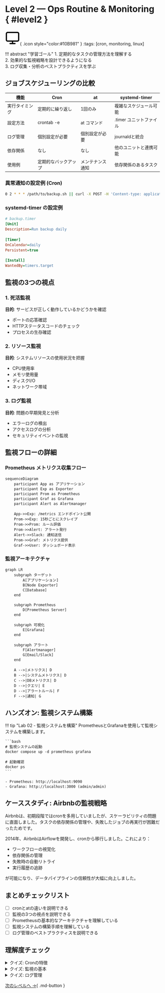 # Level 2 — Ops Routine & Monitoring { #level2 }
![icon](../../img/icons/monitor.svg){ .icon style="color:#10B981" }
:tags: [cron, monitoring, linux]

!!! abstract "学習ゴール"
    1. 定期的なタスクの管理方法を理解する  
    2. 効果的な監視戦略を設計できるようになる  
    3. ログ収集・分析のベストプラクティスを学ぶ

## ジョブスケジューリングの比較

| 機能 | Cron | at | systemd-timer |
|------|------|----|--------------|
| 実行タイミング | 定期的に繰り返し | 1回のみ | 複雑なスケジュール可能 |
| 設定方法 | crontab -e | at コマンド | .timer ユニットファイル |
| ログ管理 | 個別設定が必要 | 個別設定が必要 | journaldと統合 |
| 依存関係 | なし | なし | 他のユニットと連携可能 |
| 使用例 | 定期的なバックアップ | メンテナンス通知 | 依存関係のあるタスク |

### 異常通知の設定例 (Cron)
```bash
0 2 * * * /path/to/backup.sh || curl -X POST -H 'Content-type: application/json' --data '{"text":"バックアップに失敗しました"}' $SLACK_WEBHOOK_URL
```

### systemd-timer の設定例
```ini
# backup.timer
[Unit]
Description=Run backup daily

[Timer]
OnCalendar=daily
Persistent=true

[Install]
WantedBy=timers.target
```

## 監視の3つの視点

### 1. 死活監視
**目的**: サービスが正しく動作しているかどうかを確認
- ポートの応答確認
- HTTPステータスコードのチェック
- プロセスの生存確認

### 2. リソース監視
**目的**: システムリソースの使用状況を把握
- CPU使用率
- メモリ使用量
- ディスクI/O
- ネットワーク帯域

### 3. ログ監視
**目的**: 問題の早期発見と分析
- エラーログの検出
- アクセスログの分析
- セキュリティイベントの監視

## 監視フローの詳細

### Prometheus メトリクス収集フロー

```mermaid
sequenceDiagram
    participant App as アプリケーション
    participant Exp as Exporter
    participant Prom as Prometheus
    participant Graf as Grafana
    participant Alert as Alertmanager

    App->>Exp: /metrics エンドポイント公開
    Prom->>Exp: 15秒ごとにスクレイプ
    Prom->>Prom: ルール評価
    Prom->>Alert: アラート発行
    Alert->>Slack: 通知送信
    Prom->>Graf: メトリクス提供
    Graf->>User: ダッシュボード表示
```

### 監視アーキテクチャ

```mermaid
graph LR
    subgraph ターゲット
        A[アプリケーション]
        B[Node Exporter]
        C[Database]
    end
    
    subgraph Prometheus
        D[Prometheus Server]
    end
    
    subgraph 可視化
        E[Grafana]
    end
    
    subgraph アラート
        F[Alertmanager]
        G[Email/Slack]
    end
    
    A -->|メトリクス| D
    B -->|システムメトリクス| D
    C -->|DBメトリクス| D
    D -->|クエリ| E
    D -->|アラートルール| F
    F -->|通知| G
```

## ハンズオン: 監視システム構築

!!! tip "Lab 02 - 監視システムを構築"
    PrometheusとGrafanaを使用して監視システムを構築します。
    
    ```bash
    # 監視システムの起動
    docker compose up -d prometheus grafana
    
    # 起動確認
    docker ps
    ```
    
    - Prometheus: http://localhost:9090
    - Grafana: http://localhost:3000 (admin/admin)

## ケーススタディ: Airbnbの監視戦略

Airbnbは、初期段階ではcronを多用していましたが、スケーラビリティの問題に直面しました。タスクの依存関係の管理や、失敗したジョブの再実行が困難だったためです。

2014年、AirbnbはAirflowを開発し、cronから移行しました。これにより：

- ワークフローの視覚化
- 依存関係の管理
- 失敗時の自動リトライ
- 実行履歴の追跡

が可能になり、データパイプラインの信頼性が大幅に向上しました。

## まとめチェックリスト

- [ ] cronとatの違いを説明できる
- [ ] 監視の3つの視点を説明できる
- [ ] Prometheusの基本的なアーキテクチャを理解している
- [ ] 監視システムの構築手順を理解している
- [ ] ログ管理のベストプラクティスを説明できる

## 理解度チェック

<details class="quiz">
  <summary>クイズ: Cronの特徴</summary>
  <p>Cronの特徴として正しいものは？</p>
  <ul class="quiz-options">
    <li data-correct="true">定期的なタスクの実行に適している</li>
    <li data-correct="false">1回限りのタスクに最適</li>
    <li data-correct="false">GUIでのみ設定可能</li>
    <li data-correct="false">Windows専用のツール</li>
  </ul>
</details>

<details class="quiz">
  <summary>クイズ: 監視の基本</summary>
  <p>システム監視において、リソース監視に含まれるのは？</p>
  <ul class="quiz-options">
    <li data-correct="true">CPU使用率</li>
    <li data-correct="true">メモリ使用量</li>
    <li data-correct="false">HTTPステータスコード</li>
    <li data-correct="true">ディスクI/O</li>
  </ul>
</details>

<details class="quiz">
  <summary>クイズ: ログ管理</summary>
  <p>ログ管理で重要な「3-2-1ルール」とは？</p>
  <ul class="quiz-options">
    <li data-correct="false">3つのログレベル、2つの保存先、1つのバックアップ</li>
    <li data-correct="true">3つのコピー、2つのメディア、1つはオフサイト</li>
    <li data-correct="false">3時間ごとのログ取得、2時間の保持、1週間のアーカイブ</li>
    <li data-correct="false">3つの監視項目、2つのアラート、1つのダッシュボード</li>
  </ul>
</details>

[次のレベルへ →](../ops-essentials/level3.md){ .md-button }
